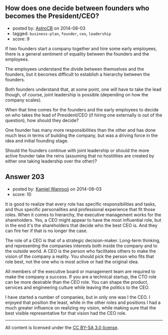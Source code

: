 ## How does one decide between founders who becomes the President/CEO?

- posted by: [AstroCB](https://stackexchange.com/users/4101518/astrocb) on 2014-08-03
- tagged: `business-plan`, `founder`, `ceo`, `leadership`
- score: 9

<p>If two founders start a company together and hire some early employees, there is a general sentiment of equality between the founders and the employees.</p>

<p>The employees understand the divide between themselves and the founders, but it becomes difficult to establish a hierarchy between the founders.</p>

<p>Both founders understand that, at some point, one will have to take the lead though, of course, joint leadership is possible (depending on how the company scales).</p>

<p>When that time comes for the founders and the early employees to decide on who takes the lead of President/CEO (if hiring one externally is out of the question), how should they decide?</p>

<p>One founder has many more responsibilities than the other and has done much less in terms of building the company, but was a driving force in the idea and initial founding stage.</p>

<p>Should the founders continue with joint leadership or should the more active founder take the reins (assuming that no hostilities are created by either one taking leadership over the other)?</p>



## Answer 203

- posted by: [Kamiel Wanrooij](https://stackexchange.com/users/2941/kamiel-wanrooij) on 2014-08-03
- score: 10

<p>It is good to realize that every role has specific responsibilities and tasks, and thus specific personalities and professional experience that fit those roles. When it comes to hierarchy, the executive management works for the shareholders. Yes, a CEO might appear to have the most influential role, but in the end it's the shareholders that decide who the best CEO is. And they can fire her if that is no longer the case.</p>

<p>The role of a CEO is that of a strategic decision-maker. Long-term thinking, and representing the companies interests both inside the company and to the outside world. A CEO is the person who facilitates others to make the vision of the company a reality. You should pick the person who fits that role best, not the one who is most active or had the original idea.</p>

<p>All members of the executive board or management team are required to make the company a success. If you are a technical startup, the CTO role can be more desirable than the CEO role. You can shape the product, services and engineering culture while leaving the politics to the CEO.</p>

<p>I have started a number of companies, but in only one was I the CEO. I enjoyed that position the least, while in the other roles and positions I had a much greater influence on realizing my vision, while making sure that the best visible representative for that vision had the CEO role.</p>




---

All content is licensed under the [CC BY-SA 3.0 license](https://creativecommons.org/licenses/by-sa/3.0/).
